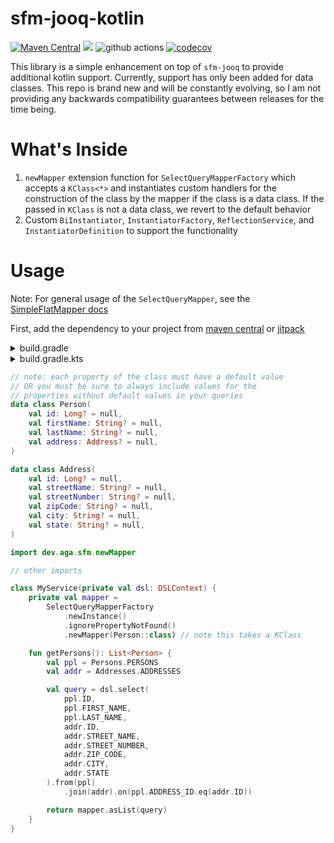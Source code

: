 # sfm-jooq-kotlin

[![Maven Central](https://img.shields.io/maven-central/v/dev.aga/sfm-jooq-kotlin?color=light)](https://central.sonatype.com/namespace/dev.aga) [![](https://jitpack.io/v/dev.aga/sfm-jooq-kotlin.svg)](https://jitpack.io/#dev.aga/sfm-jooq-kotlin) ![github actions](https://github.com/austinarbor/sfm-jooq-kotlin/actions/workflows/workflow.yml/badge.svg) [![codecov](https://codecov.io/gh/austinarbor/sfm-jooq-kotlin/branch/main/graph/badge.svg?token=A4U35X0ZSJ)](https://codecov.io/gh/austinarbor/sfm-jooq-kotlin)

This library is a simple enhancement on top of `sfm-jooq` to provide additional kotlin support. Currently, support has
only been added for data classes. This repo is brand new and will be constantly evolving, so I am not providing any
backwards compatibility guarantees between releases for the time being.

# What's Inside

1. `newMapper` extension function for `SelectQueryMapperFactory` which accepts a `KClass<*>` and instantiates custom
   handlers for the construction of the class by the mapper if the class is a data class. If the passed in `KClass` is
   not a data class, we revert to the default behavior
2. Custom `BiInstantiator`, `InstantiatorFactory`, `ReflectionService`, and `InstantiatorDefinition` to support the
   functionality

# Usage

Note: For general usage of the `SelectQueryMapper`, see
the [SimpleFlatMapper docs](https://simpleflatmapper.org/0106-getting-started-jooq.html)

First, add the dependency to your project
from [maven central](https://central.sonatype.com/artifact/dev.aga/sfm-jooq-kotlin)
or [jitpack](https://jitpack.io/#dev.aga/sfm-jooq-kotlin)

<details>
   <summary>build.gradle</summary>

```groovy
repositories {
    mavenCentral()
    maven { url 'https://jitpack.io' } // only required if pulling from jitpack
}

dependencies {
    implementation 'dev.aga:sfm-jooq-kotlin:0.0.1'
}
 ```

</details>

<details>
   <summary>build.gradle.kts</summary>

```kotlin
repositories {
    mavenCentral()
    maven { url = uri("https://jitpack.io") } // only required if pulling from jitpack
}

dependencies {
    implementation("dev.aga:sfm-jooq-kotlin:0.0.1")
}
```

</details>

```kotlin
// note: each property of the class must have a default value
// OR you must be sure to always include values for the 
// properties without default values in your queries
data class Person(
    val id: Long? = null,
    val firstName: String? = null,
    val lastName: String? = null,
    val address: Address? = null,
)

data class Address(
    val id: Long? = null,
    val streetName: String? = null,
    val streetNumber: String? = null,
    val zipCode: String? = null,
    val city: String? = null,
    val state: String? = null,
)
```

```kotlin
import dev.aga.sfm.newMapper

// other imports

class MyService(private val dsl: DSLContext) {
    private val mapper =
        SelectQueryMapperFactory
            .newInstance()
            .ignorePropertyNotFound()
            .newMapper(Person::class) // note this takes a KClass

    fun getPersons(): List<Person> {
        val ppl = Persons.PERSONS
        val addr = Addresses.ADDRESSES

        val query = dsl.select(
            ppl.ID,
            ppl.FIRST_NAME,
            ppl.LAST_NAME,
            addr.ID,
            addr.STREET_NAME,
            addr.STREET_NUMBER,
            addr.ZIP_CODE,
            addr.CITY,
            addr.STATE
        ).from(ppl)
            .join(addr).on(ppl.ADDRESS_ID.eq(addr.ID))

        return mapper.asList(query)
    }
}
```
